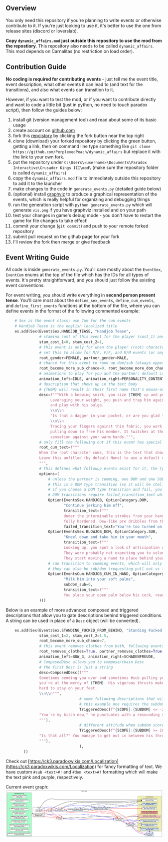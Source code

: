 ## Overview
You only need this repository if you're
planning to write events or otherwise contribute
to it. If you're just looking to use it, it's
better to use the one from release sites (discord or loverslab).

**Copy `dynamic_affairs.mod` just outside this repository to use the mod
from the repostiory**. This repository also needs to be called `dynamic_affairs`.
This mod depends on Carnalitas
(no restriction on load order).

## Contribution Guide
**No coding is required for contributing events** - just tell me the event title, event description,
what other events it can lead to (and text for the transitions), and also what events can 
transition to it.

However, if you want to test the mod, or if you want to contribute directly and
want to code a little bit (just in python, no need to touch paradox script), then follow the guides below:

1. install git (version management tool) and read about some of its basic usage
2. create account on [github.com](github.com)
3. fork this [repoistory](https://github.com/PerplexedPeach/dynamic_affairs) by clicking the fork button near the top right
4. clone (download) your forked repository by clicking the green button, getting a link, then on command line
    type something like `git clone https://github.com/PerplexedPeach/dynamic_affairs` but replace it with the link
    to your own fork.
5. put the repository under `C:\Users\<username>\Documents\Paradox Interactive\Crusader Kings III\mod\` (make sure the repository folder is called `dynamic_affairs`)
6. copy the `dynamic_affairs.mod` file to immediately outside this repository to add it to the launcher
7. make changes to the code in `generate_events.py` (detailed guide below)
8. (optional) install [graphviz](https://graphviz.org/download/) to produce a graphical representation of the events,
    which is really helpful for organizing and debugging things
9. run the generation script with `python generate_events.py` which will generate `vis.png` if you have graphviz
    installed and on your path
10. test your changes in game's debug mode - you don't have to restart the game for file changes to take effect!
11. commit your change (`git commit`) and push to your remote forked repository
12. submit pull request on the github page for your fork
13. I'll review the fork then merge or give feedback

## Event Writing Guide
All code is inside `generate_events.py`.
You'll care mostly about the `EventSex`, `EventCum` enums at the top of the file which has the IDs for all types
of events. It's pretty straightforward, and you should just follow the existing event conventions.

For event writing, you should write everything in **second person present tense**.
You'll care most about the `define_sex_events`, `define_cum_events`, and `define_first_events` functions at
the bottom of the file, where you can define events
in the format of the following commented example:
```python
    # Sex is the event class; use Cum for the cum events
    # Handjob Tease is the english localized title
    es.add(Sex(EventsSex.HANDJOB_TEASE, "Handjob Tease",
               # stamina cost of this event for the player (cost_1) and the partner (cost_2)
               stam_cost_1=0, stam_cost_2=1,
               # this event is only for when the player (root) character is female and partner is male; this is by default 
               # set this to allow for M/F, F/F, and M/M events (or any other gender pairing)
               root_gender=FEMALE, partner_gender=MALE,
               # chance for this event to rank up dom/sub (always opposite, but in a separate roll for the partner)
               root_become_more_sub_chance=0, root_become_more_dom_chance=0,
               # animations to play for you and the partner; default is flirtation
               animation_left=IDLE, animation_right=PERSONALITY_CONTENT,
               # description that shows up in the text body
               # {THEM} will result in their first name that's mouse-overable to get a tooltip
               desc=f"""With a knowing smirk, you size {THEM} up and put both your hands on their chest.
                    Leveraging your weight, you push and trap him against a wall. You slide your knee up his leg 
                    and play with his bulge. 
                    \\n\\n
                    "Is that a dagger in your pocket, or are you glad to see me?"
                    \\n\\n
                    Tracing your fingers against thin fabric, you work your way up above his trouser before 
                    pulling down to free his member. It twitches at the brisk air and the sharp contrast in 
                    sensation against your warm hands.""",
               # only fill the following out if this event has special text when you cum
               root_cum_text=f"""
               When the root character cums, this is the text that shows up in place of the stamina description.
               Leave this unfilled (by default None) to use a default description.
               """,
               # this defines what followup events exist for it, the type of transition, the text that should show up
               options=(
                   # unless the partner is cumming, one DOM and one SUB transition will be chosen 
                   # this is a DOM type transition (so it will be challenged by the partner)
                   # if you choose a DOM type transition and fail, you'll default to a sub transition
                   # DOM transitions require failed_transition_text which will show up when you fail to dominate them
                   Option(EventsSex.HANDJOB, OptionCategory.DOM,
                          "Continue jerking him off",
                          transition_text=f"""
                          Under the interminable strokes from your hand, {THEM}'s cock has 
                          fully hardened. Dew-like pre dribbles from the tip, lubricating the whole shaft.""",
                          failed_transition_text="You're too turned on to be satisfied with just jerking him off"),
                   Option(EventsSex.BLOWJOB_DOM, OptionCategory.SUB,
                          "Kneel down and take him in your mouth",
                          transition_text=f"""
                          Looking up, you spot a look of anticipation on {THEM}'s face. 
                          They were probably not expecting you to volunteer your mouth's service.
                          They start moving a hand to place behind your head, but you swat it away."""),
                   # can transition to cumming events, which will only be options if partner stamina <= 0
                   # they can also be sub/dom (requesting pull out vs them giving you a creampie)
                   Option(EventsCum.HANDJOB_CUM_IN_HAND, OptionCategory.SUB,
                          "Milk him into your soft palms",
                          subdom_sub=0,
                          transition_text=f"""
                          You place your open palm below his cock, ready to receive his seed.""")
               )))
```

Below is an example of more advanced composed and triggered descriptions that allow you to gate descriptions behind
triggered conditions. A string can be used in place of a `Desc` object (will be converted).
```python
    es.add(Sex(EventsSex.STANDING_FUCKED_FROM_BEHIND, "Standing Fucked from Behind",
               stam_cost_1=2, stam_cost_2=1.5,
               root_become_more_sub_chance=7,
               # this event removes clothes from both, following events will have them naked
               root_removes_clothes=True, partner_removes_clothes=True,
               animation_left=BOW_3, animation_right=SCHADENFREUDE,
               # ComposedDesc allows you to compose/chain Desc
               # the first Desc is just a string
               desc=ComposedDesc(f"""
               Sometimes bending you over and sometimes #sub pulling your hair to keep you upright#!, 
               you're at the mercy of {THEM}. His vigorous thrusts make you knees weak and you find it
               hard to stay on your feet.
               \\n\\n""",
                                 # some following descriptions that will only show on satisfying conditions
                                 # this example one requires the subdom score with the partner to be below -20 (am sub)
                                 TriggeredDesc(f"{SCOPE}:{SUBDOM} <= -20", f"""
               "You're my bitch now," he punctuates with a resounding spank on your ass.
               """),
                                 # different attitude when subdom score >= 10 (when you're dom)
                                 TriggeredDesc(f"{SCOPE}:{SUBDOM} >= 10", f"""
               "Is that all?" You manage to get out in between his thrusts, taunting and teasing him.
               """),
                                 ),
        ))
```

Check out [https://ck3.paradoxwikis.com/Localization](https://ck3.paradoxwikis.com/Localization) for 
fancy formatting of text. We have custom `#sub <text>#!` and `#dom <text>#!` formatting which will make
the text pink and purple, respectively.

Current event graph: ![vis](vis.png)